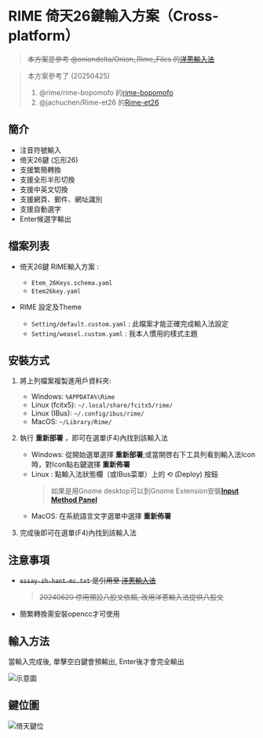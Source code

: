 # RIME 倚天26鍵輸入方案（Cross-platform）

> ~~本方案是參考 @oniondelta/Onion_Rime_Files 的[洋蔥輸入法](https://github.com/oniondelta/Onion_Rime_Files)~~

> 本方案參考了 (20250425)
>
> 1. @rime/rime-bopomofo 的[rime-bopomofo](https://github.com/rime/rime-bopomofo)
> 1. @jachuchen/Rime-et26 的[Rime-et26](https://github.com/jachuchen/Rime-et26)

## 簡介

- 注音符號輸入
- 倚天26鍵 (忘形26)
- 支援繁簡轉換
- 支援全形半形切換
- 支援中英文切換
- 支援網頁、郵件、網址識別
- 支援自動選字
- Enter候選字輸出

## 檔案列表

- 倚天26鍵 RIME輸入方案 :
    - `Etem_26Keys.schema.yaml`
    - `Etem26key.yaml`

- RIME 設定及Theme
    - `Setting/default.custom.yaml` : 此檔案才能正確完成輸入法設定
    - `Setting/weasel.custom.yaml` : 我本人慣用的樣式主題

## 安裝方式

1. 將上列檔案複製進用戶資料夾:
   - Windows: `%APPDATA%\Rime`
   - Linux (fcitx5): `~/.local/share/fcitx5/rime/`
   - Linux (IBus): `~/.config/ibus/rime/`
   - MacOS: `~/Library/Rime/`

2. 執行 **重新部署** ，即可在選單(F4)內找到該輸入法
   - Windows: 從開始選單選擇 **重新部署**;或當開啓右下工具列看到輸入法Icon時，對Icon點右鍵選擇 **重新佈署**
   - Linux : 點輸入法狀態欄（或IBus菜單）上的 ⟲ (Deploy) 按鈕
      > 如果是用Gnome desktop可以到Gnome Extension安裝[**Input Method Panel**](https://extensions.gnome.org/extension/261/kimpanel/)
   - MacOS: 在系統語言文字選單中選擇 **重新佈署**

3. 完成後即可在選單(F4)內找到該輸入法

## 注意事項

- ~~`essay-zh-hant-mc.txt` 是引用至 [洋蔥輸入法](https://github.com/oniondelta/Onion_Rime_Files/blob/main/allfiles/essay-zh-hant-mc.txt)~~  
  > ~~20240620 停用預設八股文依賴, 改用洋蔥輸入法提供八股文~~
- 簡繁轉換需安裝opencc才可使用

## 輸入方法

當輸入完成後, 單擊空白鍵會預輸出, Enter後才會完全輸出

![示意圖](https://github.com/user-attachments/assets/1da74b92-4fb0-4557-a5f1-b98263094d5c)

## 鍵位圖

![倚天鍵位](https://user-images.githubusercontent.com/33840759/129006031-ba7e1b72-7a5f-4d84-8bf8-8fd45d92310d.jpg)
